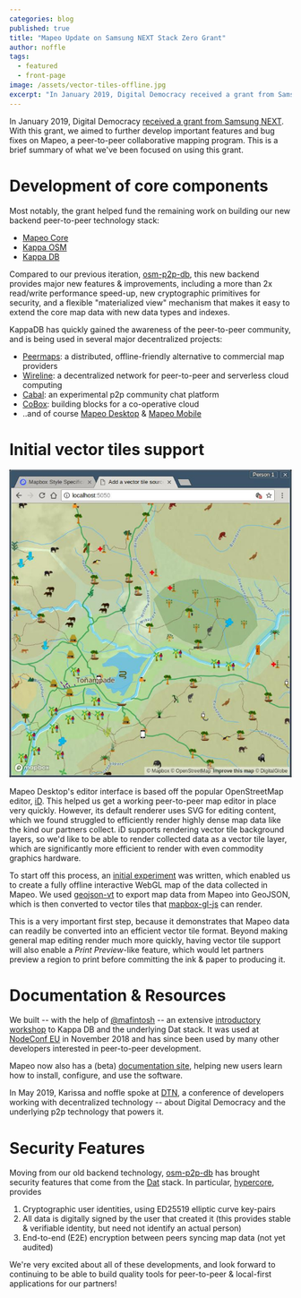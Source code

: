 ```yaml
---
categories: blog
published: true
title: "Mapeo Update on Samsung NEXT Stack Zero Grant"
author: noffle
tags:
  - featured
  - front-page
image: /assets/vector-tiles-offline.jpg
excerpt: "In January 2019, Digital Democracy received a grant from SamsungNEXT to help build components for local-first peer-to-peer mapping technology. This is a brief summary of what we've been focused on using this grant."
---
```


In January 2019, Digital Democracy [received a grant from Samsung NEXT](https://samsungnext.com/whats-next/category/podcasts/decentralization-samsung-next-stack-zero-grant-recipients/). With this grant, we aimed to further develop important features and bug fixes on Mapeo, a peer-to-peer collaborative mapping program. This is a brief summary of what we've been focused on using this grant.

# Development of core components

Most notably, the grant helped fund the remaining work on building our new backend peer-to-peer technology stack:

- [Mapeo Core](https://github.com/digidem/mapeo-core)
- [Kappa OSM](https://github.com/digidem/kappa-osm)
- [Kappa DB](https://github.com/kappa-db)

Compared to our previous iteration, [osm-p2p-db](https://github.com/digidem/osm-p2p-db), this new backend provides major new features & improvements, including a more than 2x read/write performance speed-up, new cryptographic primitives for security, and a flexible "materialized view" mechanism that makes it easy to extend the core map data with new data types and indexes.

KappaDB has quickly gained the awareness of the peer-to-peer community, and is being used in several major decentralized projects:

- [Peermaps](https://peermaps.org): a distributed, offline-friendly alternative to commercial map providers
- [Wireline](https://www.wireline.io): a decentralized network for peer-to-peer and serverless cloud computing
- [Cabal](https://cabal.chat): an experimental p2p community
chat platform
- [CoBox](https://cobox.cloud): building blocks for a
co-operative cloud
- ..and of course [Mapeo Desktop](https://github.com/digidem/mapeo-desktop) & [Mapeo Mobile](https://github.com/digidem/mapeo-mobile)

# Initial vector tiles support

![Screenshot of a vector tile view of map data gathered via Mapeo Mobile](/assets/vector-tiles-offline.jpg)

Mapeo Desktop's editor interface is based off the popular OpenStreetMap editor, [iD](https://github.com/openstreetmap/iD). This helped us get a working peer-to-peer map editor in place very quickly. However, its default renderer uses SVG for editing content, which we found struggled to efficiently render highly dense map data like the kind our partners collect. iD supports rendering vector tile background layers, so we'd like to be able to render collected data as a vector tile layer, which are significantly more efficient to render with even commodity graphics hardware.

To start off this process, an [initial experiment](https://github.com/digidem/mapeo-print-preview) was written, which enabled us to create a fully offline interactive WebGL map of the data collected in Mapeo. We used [geojson-vt](https://github.com/mapbox/geojson-vt) to export map data from Mapeo into GeoJSON, which is then converted to vector tiles that [mapbox-gl-js](https://github.com/mapbox/mapbox-gl-js) can render.

This is a very important first step, because it demonstrates that Mapeo data can readily be converted into an efficient vector tile format. Beyond making general map editing render much more quickly, having vector tile support will also enable a _Print Preview_-like feature, which would let partners preview a region to print before committing the ink & paper to producing it.


# Documentation & Resources

We built -- with the help of [@mafintosh](https://github.com/mafintosh) -- an extensive [introductory workshop](https://github.com/kappa-db/workshop) to Kappa DB and the underlying Dat stack. It was used at [NodeConf EU](https://nodeconf.eu) in November 2018 and has since been used by many other developers interested in peer-to-peer development.

Mapeo now also has a (beta) [documentation site](https://hopeful-dijkstra-45ba69.netlify.com/), helping new users learn how to install, configure, and use the software.

In May 2019, Karissa and noffle spoke at [DTN](https://dtn.is), a conference of developers working with decentralized technology -- about Digital Democracy and the underlying p2p technology that powers it.

# Security Features

Moving from our old backend technology, [osm-p2p-db](https://github.com/digidem/osm-p2p-db) has brought security features that come from the [Dat](https://dat.foundation) stack. In particular, [hypercore](https://github.com/mafintosh/hypercore), provides

1. Cryptographic user identities, using ED25519 elliptic curve key-pairs
2. All data is digitally signed by the user that created it (this provides stable & verifiable identity, but need not identify an actual person)
3. End-to-end (E2E) encryption between peers syncing map data (not yet audited)

We're very excited about all of these developments, and look forward to continuing to be able to build quality tools for peer-to-peer & local-first applications for our partners!
